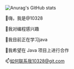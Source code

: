 ![Anurag's GitHub stats](https://github-readme-stats.vercel.app/api?username=10328&theme=dark&show_icons=true)

👋嗨，我是@10328

👀我对编程感兴趣

🌱我目前正在学习java

💞️我希望在 Java 项目上进行合作

📫如何联系我10328@git.com

<!---
10328/10328 is a ✨ special ✨ repository because its `README.md` (this file) appears on your GitHub profile.
You can click the Preview link to take a look at your changes.
--->
